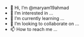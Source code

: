- 👋 Hi, I’m @maryam19ahmad
- 👀 I’m interested in ...
- 🌱 I’m currently learning ...
- 💞️ I’m looking to collaborate on ...
- 📫 How to reach me ...

<!---
maryam19ahmad/maryam19ahmad is a ✨ special ✨ repository because its `README.md` (this file) appears on your GitHub profile.
You can click the Preview link to take a look at your changes.
--->
